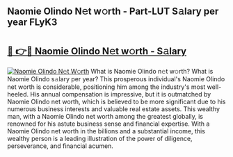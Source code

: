 ## Naomie Olindo N𝚎t w𝚘rth - Part-LUT S𝚊lary per year FLyK3

# <h2><a href="http://gc2oq6k.nevu.top/?p=Naomie+Olindo">🔗 👉🔴 Naomie Olindo N𝚎t w𝚘rth - S𝚊lary</a></h2>

[![Naomie Olindo N𝚎t W𝚘rth](https://i.imgur.com/Oavwk0R.jpeg)](http://gc2oq6k.nevu.top/?p=Naomie+Olindo)
What is Naomie Olindo n𝚎t w𝚘rth? What is Naomie Olindo s𝚊lary per year?
This prosperous individual's Naomie Olindo net worth is considerable, positioning him among the industry's most well-heeled. His annual compensation is impressive, but it is outmatched by Naomie Olindo net worth, which is believed to be more significant due to his numerous business interests and valuable real estate assets. This wealthy man, with a Naomie Olindo net worth among the greatest globally, is renowned for his astute business sense and financial expertise. With a Naomie Olindo net worth in the billions and a substantial income, this wealthy person is a leading illustration of the power of diligence, perseverance, and financial acumen.
